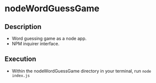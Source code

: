 # nodeWordGuessGame

## Description
* Word guessing game as a node app.
* NPM inquirer interface.

## Execution
* Within the nodeWordGuessGame directory in your terminal, run ```node index.js```

